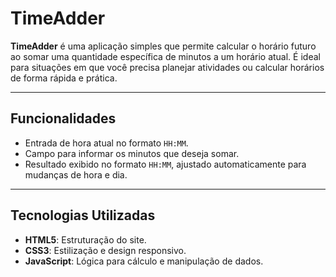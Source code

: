 # **TimeAdder**

**TimeAdder** é uma aplicação simples que permite calcular o horário futuro ao somar uma quantidade específica de minutos a um horário atual. É ideal para situações em que você precisa planejar atividades ou calcular horários de forma rápida e prática.

---

## **Funcionalidades**
- Entrada de hora atual no formato `HH:MM`.
- Campo para informar os minutos que deseja somar.
- Resultado exibido no formato `HH:MM`, ajustado automaticamente para mudanças de hora e dia.

---

## **Tecnologias Utilizadas**
- **HTML5**: Estruturação do site.
- **CSS3**: Estilização e design responsivo.
- **JavaScript**: Lógica para cálculo e manipulação de dados.

